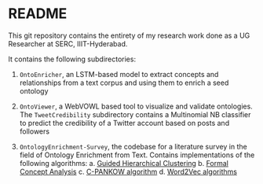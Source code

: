 # README

This git repository contains the entirety of my research work done as a UG Researcher at SERC, IIIT-Hyderabad.

It contains the following subdirectories:

1. `OntoEnricher`, an LSTM-based model to extract concepts and relationships from a text corpus and using them to enrich a seed ontology
    
2. `OntoViewer`, a WebVOWL based tool to visualize and validate ontologies. The `TweetCredibility` subdirectory contains a Multinomial NB classifier to predict the credibility of a Twitter account based on posts and followers 

3. `OntologyEnrichment-Survey`, the codebase for a literature survey in the field of Ontology Enrichment from Text. Contains implementations of the following algorithms: 
    a. [Guided Hierarchical Clustering](https://pub.uni-bielefeld.de/download/2497720/2525546/Cimiano_Learning_Concep_1.pdf)
    b. [Formal Concept Analysis](https://www.jair.org/index.php/jair/article/download/10421/24984)
    c. [C-PANKOW algorithm](https://pub.uni-bielefeld.de/download/2497657/2525517/pci_www05.pdf) 
    d. [Word2Vec algorithms](http://ceur-ws.org/Vol-1690/paper37.pdf)